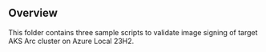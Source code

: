 ## Overview
This folder contains three sample scripts to validate image signing of target AKS Arc cluster on Azure Local 23H2.